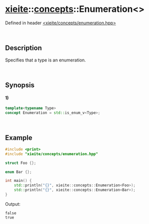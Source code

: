# [xieite](../../xieite.md)\:\:[concepts](../../concepts.md)\:\:Enumeration\<\>
Defined in header [<xieite/concepts/enumeration.hpp>](../../../include/xieite/concepts/enumeration.hpp)

&nbsp;

## Description
Specifies that a type is an enumeration.

&nbsp;

## Synopsis
#### 1)
```cpp
template<typename Type>
concept Enumeration = std::is_enum_v<Type>;
```

&nbsp;

## Example
```cpp
#include <print>
#include "xieite/concepts/enumeration.hpp"

struct Foo {};

enum Bar {};

int main() {
    std::println("{}", xieite::concepts::Enumeration<Foo>);
    std::println("{}", xieite::concepts::Enumeration<Bar>);
}
```
Output:
```
false
true
```
